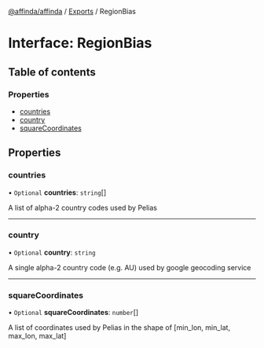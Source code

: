 [@affinda/affinda](../README.md) / [Exports](../modules.md) / RegionBias

# Interface: RegionBias

## Table of contents

### Properties

- [countries](RegionBias.md#countries)
- [country](RegionBias.md#country)
- [squareCoordinates](RegionBias.md#squarecoordinates)

## Properties

### countries

• `Optional` **countries**: `string`[]

A list of alpha-2 country codes used by Pelias

___

### country

• `Optional` **country**: `string`

A single alpha-2 country code (e.g. AU) used by google geocoding service

___

### squareCoordinates

• `Optional` **squareCoordinates**: `number`[]

A list of coordinates used by Pelias in the shape of [min_lon, min_lat, max_lon, max_lat]
